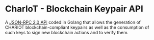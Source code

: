 # CharIoT - Blockchain Keypair API

A [JSON-RPC 2.0 API](https://www.jsonrpc.org/specification) coded in Golang that allows the generation of CHARIOT blockchain-compliant keypairs as well as the consumption of such keys to sign new blockchain actions and to verify them.